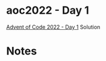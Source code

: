 # aoc2022 - Day 1

[Advent of Code 2022 - Day 1](https://adventofcode.com/2022/day/1) Solution

# Notes

